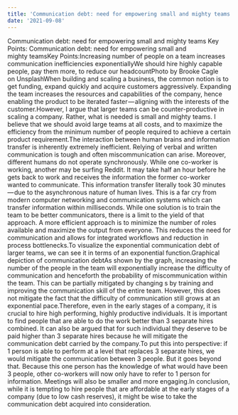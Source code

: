 ```yaml
---
title: 'Communication debt: need for empowering small and mighty teams'
date: '2021-09-08'
---
```

Communication debt: need for empowering small and mighty teams
Key Points:
Communication debt: need for empowering small and mighty teamsKey Points:Increasing number of people on a team increases communication inefficiencies exponentiallyWe should hire highly capable people, pay them more, to reduce our headcountPhoto by Brooke Cagle on UnsplashWhen building and scaling a business, the common notion is to get funding, expand quickly and acquire customers aggressively. Expanding the team increases the resources and capabilities of the company, hence enabling the product to be iterated faster — aligning with the interests of the customer.However, I argue that larger teams can be counter-productive in scaling a company. Rather, what is needed is small and mighty teams. I believe that we should avoid large teams at all costs, and to maximize the efficiency from the minimum number of people required to achieve a certain product requirement.The interaction between human brains and information transfer is inherently extremely inefficient. Relying of verbal and written communication is tough and often miscommunication can arise. Moreover, different humans do not operate synchronously. While one co-worker is working, another may be surfing Reddit. It may take half an hour before he gets back to work and receives the information the former co-worker wanted to communicate. This information transfer literally took 30 minutes — due to the asynchronous nature of human lives. This is a far cry from modern computer networking and communication systems which can transfer information within milliseconds. While one solution is to train the team to be better communicators, there is a limit to the yield of that approach. A more efficient approach is to minimize the number of roles available and maximize the output from everyone. This reduces the need for communication and allows for integrated workflows and reduction in process bottlenecks.To visualize the exponential communication debt of larger teams, we can see it in terms of an exponential function.Graphical depiction of communication debtAs shown by the graph, increasing the number of the people in the team will exponentially increase the difficulty of communication and henceforth the probability of miscommunication within the team. This can be partially mitigated by changing s by training and improving the communication skill of the entire team. However, this does not mitigate the fact that the difficulty of communication still grows at an exponential pace.Therefore, even in the early stages of a company, it is crucial to hire high performing, highly productive individuals. It is important to find people that are able to do the work better than 3 separate hires combined. It can also be argued that for such individual they deserve to be paid higher than 3 separate hires because he will mitigate the communication debt carried by the company.To put this into perspective: if 1 person is able to perform at a level that replaces 3 separate hires, we would mitigate the communication between 3 people. But it goes beyond that. Because this one person has the knowledge of what would have been 3 people, other co-workers will now only have to refer to 1 person for information. Meetings will also be smaller and more engaging.In conclusion, while it is tempting to hire people that are affordable at the early stages of a company (due to low cash reserves), it might be wise to take the communication debt acquired into consideration.
